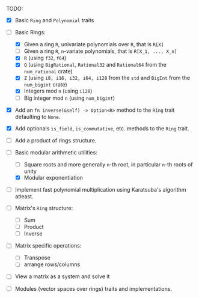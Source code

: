 TODO:

- [x] Basic `Ring` and `Polynomial` traits
- [ ] Basic Rings:
    - [x] Given a ring `R`, univariate polynomials over `R`, that is `R[X]`
    - [ ] Given a ring `R`, `n`-variate polynomials, that is `R[X_1, ..., X_n]`
    - [x] `R` (using `f32`, `f64`)
    - [x] `Q` (using `BigRational`, `Rational32` and `Rational64` from the `num_rational` crate)
    - [x] `Z` (using `i8, i16, i32, i64, i128` from the `std` and `BigInt` from the `num_bigint` crate)
    - [x] Integers mod `n` (using `i128`)
    - [ ] Big integer mod `n` (using `num_bigint`)

- [x] Add an `fn inverse(&self) -> Option<R>` method to the `Ring` trait defaulting to `None`.
- [x] Add optionals `is_field`, `is_commutative`, etc. methods to the `Ring` trait.
- [ ] Add a product of rings structure.

- [ ] Basic modular arithmetic utilities:
    - [ ] Square roots and more generally `n`-th root, in particular `n`-th roots of unity
    - [x] Modular exponentiation

- [ ] Implement fast polynomial multiplication using Karatsuba's algorithm atleast. 

- [ ] Matrix's `Ring` structure:
    - [ ] Sum
    - [ ] Product
    - [ ] Inverse 

- [ ] Matrix specific operations:
    - [ ] Transpose
    - [ ] arrange rows/columns  

- [ ] View a matrix as a system and solve it

- [ ] Modules (vector spaces over rings) traits and implementations.

